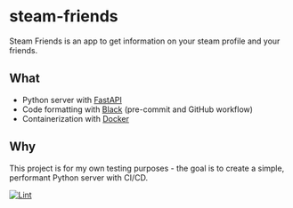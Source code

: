 # steam-friends

Steam Friends is an app to get information on your steam profile and your friends.

## What

* Python server with [FastAPI](https://fastapi.tiangolo.com/)
* Code formatting with [Black](https://github.com/psf/black) (pre-commit and GitHub workflow)
* Containerization with [Docker](https://www.docker.com/)

## Why

This project is for my own testing purposes - the goal is to create a simple, performant Python server with CI/CD.

[![Lint](https://github.com/suxxez/steam-friends/actions/workflows/black.yml/badge.svg)](https://github.com/suxxez/steam-friends/actions/workflows/black.yml)

